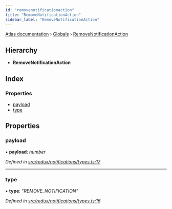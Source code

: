 ```yaml
---
id: "removenotificationaction"
title: "RemoveNotificationAction"
sidebar_label: "RemoveNotificationAction"
---
```


[Atlas documentation](../index.md) › [Globals](../globals.md) › [RemoveNotificationAction](removenotificationaction.md)

## Hierarchy

* **RemoveNotificationAction**

## Index

### Properties

* [payload](removenotificationaction.md#payload)
* [type](removenotificationaction.md#type)

## Properties

###  payload

• **payload**: *number*

*Defined in [src/redux/notifications/types.ts:17](https://github.com/chronark/atlas/blob/25d5919/src/redux/notifications/types.ts#L17)*

___

###  type

• **type**: *"REMOVE_NOTIFICATION"*

*Defined in [src/redux/notifications/types.ts:16](https://github.com/chronark/atlas/blob/25d5919/src/redux/notifications/types.ts#L16)*
